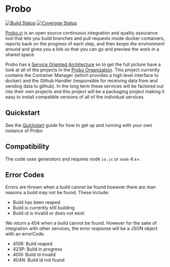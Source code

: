Probo
===========
[![Build Status](https://travis-ci.org/ProboCI/probo.svg?branch=master)](https://travis-ci.org/ProboCI/probo) [![Coverage Status](https://coveralls.io/repos/ProboCI/probo/badge.svg?branch=master&service=github)](https://coveralls.io/github/ProboCI/probo?branch=master)

[Probo.ci](http://probo.ci) is an open source continuous integration and quality assurance tool
that lets you build branches and pull requests inside docker containers,
reports back on the progress of each step, and then *keeps the environment
around* and gives you a link so that you can go and preview the work in a
shared space.

Probo has a [Service Oriented Architecture](https://en.wikipedia.org/wiki/Service-oriented_architecture) so to
get the full picture have a look at all of the projects in the [Probo Organization](https://github.com/ProboCI).
This project currently contains the Container Manager (which provides a high level interface to docker) and
the Github Handler (responsible for receiving data from and sending data to github). In the long term these
services will be factored out into their own projects and this project will be a packaging project making it
easy to install compatible versions of all of the individual services.

## Quickstart

See the [Quickstart](QUICKSTART.md) guide for how to get up and running with your own instance of Probo

## Compatibility
The code uses generators and requires node `io.js` or `node` 4.x+.

## Error Codes
Errors are thrown when a build cannot be found however there are man reasons a
build may not be found. These include:
 - Build has been reaped
 - Build is currently still building
 - Build id is invalid or does not exist

We return a 404 when a build cannot be found. However for the sake of
integration with other services, the error response will be a JSON object
with an errorCode:
 - 410R: Build reaped
 - 423P: Build in progress
 - 400I: Build id invalid
 - 404N: Build id not found
